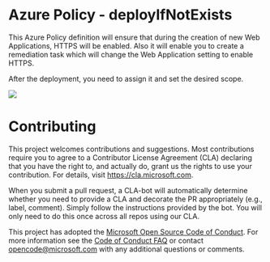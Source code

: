 # Azure Policy - deployIfNotExists
This Azure Policy definition will ensure that during the creation of new Web Applications, HTTPS will be enabled. Also it will enable you to create a remediation task which will change the Web Application setting to enable HTTPS.<br>

After the deployment, you need to assign it and set the desired scope.

<a href="https://portal.azure.com/#create/Microsoft.Template/uri/<https://raw.githubusercontent.com/Azure/Azure-Security-Center/master/Secure%20Score/Web%20Application%20should%20only%20be%20accessible%20over%20HTTPS/Azure%20Policy%20-%20deployIfNotExists/azuredeploy.json>" target="_blank">
    <img src="http://azuredeploy.net/deploybutton.png"/>
</a>


# Contributing

This project welcomes contributions and suggestions.  Most contributions require you to agree to a
Contributor License Agreement (CLA) declaring that you have the right to, and actually do, grant us
the rights to use your contribution. For details, visit https://cla.microsoft.com.

When you submit a pull request, a CLA-bot will automatically determine whether you need to provide
a CLA and decorate the PR appropriately (e.g., label, comment). Simply follow the instructions
provided by the bot. You will only need to do this once across all repos using our CLA.

This project has adopted the [Microsoft Open Source Code of Conduct](https://opensource.microsoft.com/codeofconduct/).
For more information see the [Code of Conduct FAQ](https://opensource.microsoft.com/codeofconduct/faq/) or
contact [opencode@microsoft.com](mailto:opencode@microsoft.com) with any additional questions or comments.
